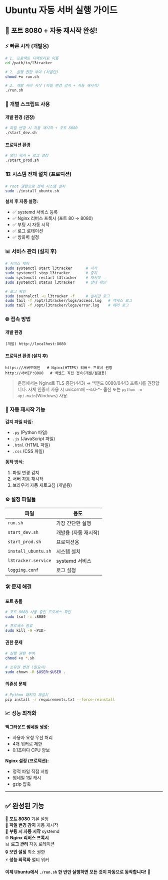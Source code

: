 # Ubuntu 자동 서버 실행 가이드

## 🚀 **포트 8080 + 자동 재시작 완성!**

### **⚡ 빠른 시작 (개발용)**

```bash
# 1. 프로젝트 디렉토리로 이동
cd /path/to/l3tracker

# 2. 실행 권한 부여 (처음만)
chmod +x run.sh

# 3. 개발 서버 시작 (파일 변경 감지 + 자동 재시작)
./run.sh
```

### **🔧 개별 스크립트 사용**

#### **개발 환경 (권장)**
```bash
# 파일 변경 시 자동 재시작 + 포트 8080
./start_dev.sh
```

#### **프로덕션 환경**
```bash
# 멀티 워커 + 로그 설정
./start_prod.sh
```

### **🏗️ 시스템 전체 설치 (프로덕션)**

```bash
# root 권한으로 전체 시스템 설치
sudo ./install_ubuntu.sh
```

**설치 후 자동 설정:**
- ✅ systemd 서비스 등록
- ✅ Nginx 리버스 프록시 (포트 80 → 8080)
- ✅ 부팅 시 자동 시작
- ✅ 로그 로테이션
- ✅ 방화벽 설정

### **📊 서비스 관리 (설치 후)**

```bash
# 서비스 제어
sudo systemctl start l3tracker      # 시작
sudo systemctl stop l3tracker       # 중지
sudo systemctl restart l3tracker    # 재시작
sudo systemctl status l3tracker     # 상태 확인

# 로그 확인
sudo journalctl -u l3tracker -f     # 실시간 로그
sudo tail -f /opt/l3tracker/logs/access.log   # 액세스 로그
sudo tail -f /opt/l3tracker/logs/error.log    # 에러 로그
```

### **🌐 접속 방법**

#### **개발 환경**
```
(개발) http://localhost:8080
```

#### **프로덕션 환경 (설치 후)**
```
https://서버도메인   # Nginx(HTTPS) 리버스 프록시 권장
http://서버IP:8080   # 백엔드 직접 접속(개발/점검용)
```

> 운영에서는 Nginx로 TLS 종단(443) → 백엔드 8080/8443 프록시를 권장합니다.
> 자체 인증서 사용 시 uvicorn에 --ssl-*- 옵션 또는 `python -m api.main`(Windows) 사용.

### **🔄 자동 재시작 기능**

**감지 파일 타입:**
- `.py` (Python 파일)
- `.js` (JavaScript 파일)  
- `.html` (HTML 파일)
- `.css` (CSS 파일)

**동작 방식:**
1. 파일 변경 감지
2. 서버 자동 재시작
3. 브라우저 자동 새로고침 (개발용)

### **⚙️ 설정 파일들**

| 파일 | 용도 |
|------|------|
| `run.sh` | 가장 간단한 실행 |
| `start_dev.sh` | 개발용 (자동 재시작) |
| `start_prod.sh` | 프로덕션용 |
| `install_ubuntu.sh` | 시스템 설치 |
| `l3tracker.service` | systemd 서비스 |
| `logging.conf` | 로그 설정 |

### **🛠️ 문제 해결**

#### **포트 충돌**
```bash
# 포트 8080 사용 중인 프로세스 확인
sudo lsof -i :8080

# 프로세스 종료
sudo kill -9 <PID>
```

#### **권한 문제**
```bash
# 실행 권한 부여
chmod +x *.sh

# 소유권 변경 (필요시)
sudo chown -R $USER:$USER .
```

#### **의존성 문제**
```bash
# Python 패키지 재설치
pip install -r requirements.txt --force-reinstall
```

### **📈 성능 최적화**

**백그라운드 썸네일 생성:**
- 사용자 요청 우선 처리
- 4개 워커로 제한
- 0.1초마다 CPU 양보

**Nginx 설정 (프로덕션):**
- 정적 파일 직접 서빙
- 썸네일 1일 캐시
- gzip 압축

---

## ✅ **완성된 기능**

🎯 **포트 8080** 기본 설정  
🔄 **파일 변경 감지** 자동 재시작  
🚀 **부팅 시 자동 시작** systemd  
🌐 **Nginx 리버스 프록시**  
📊 **로그 관리** 자동 로테이션  
🔒 **보안 설정** 최소 권한  
⚡ **성능 최적화** 멀티 워커  

**이제 Ubuntu에서 `./run.sh` 한 번만 실행하면 모든 것이 자동으로 동작합니다!** 🎉
